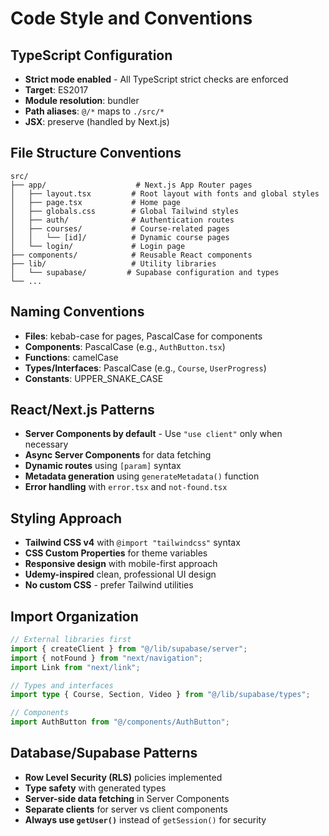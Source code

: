 # Code Style and Conventions

## TypeScript Configuration
- **Strict mode enabled** - All TypeScript strict checks are enforced
- **Target**: ES2017
- **Module resolution**: bundler
- **Path aliases**: `@/*` maps to `./src/*`
- **JSX**: preserve (handled by Next.js)

## File Structure Conventions
```
src/
├── app/                    # Next.js App Router pages
│   ├── layout.tsx         # Root layout with fonts and global styles
│   ├── page.tsx           # Home page
│   ├── globals.css        # Global Tailwind styles
│   ├── auth/              # Authentication routes
│   ├── courses/           # Course-related pages
│   │   └── [id]/          # Dynamic course pages
│   └── login/             # Login page
├── components/            # Reusable React components
├── lib/                   # Utility libraries
│   └── supabase/         # Supabase configuration and types
└── ...
```

## Naming Conventions
- **Files**: kebab-case for pages, PascalCase for components
- **Components**: PascalCase (e.g., `AuthButton.tsx`)
- **Functions**: camelCase
- **Types/Interfaces**: PascalCase (e.g., `Course`, `UserProgress`)
- **Constants**: UPPER_SNAKE_CASE

## React/Next.js Patterns
- **Server Components by default** - Use `"use client"` only when necessary
- **Async Server Components** for data fetching
- **Dynamic routes** using `[param]` syntax
- **Metadata generation** using `generateMetadata()` function
- **Error handling** with `error.tsx` and `not-found.tsx`

## Styling Approach
- **Tailwind CSS v4** with `@import "tailwindcss"` syntax
- **CSS Custom Properties** for theme variables
- **Responsive design** with mobile-first approach
- **Udemy-inspired** clean, professional UI design
- **No custom CSS** - prefer Tailwind utilities

## Import Organization
```typescript
// External libraries first
import { createClient } from "@/lib/supabase/server";
import { notFound } from "next/navigation";
import Link from "next/link";

// Types and interfaces
import type { Course, Section, Video } from "@/lib/supabase/types";

// Components
import AuthButton from "@/components/AuthButton";
```

## Database/Supabase Patterns
- **Row Level Security (RLS)** policies implemented
- **Type safety** with generated types
- **Server-side data fetching** in Server Components
- **Separate clients** for server vs client components
- **Always use `getUser()`** instead of `getSession()` for security